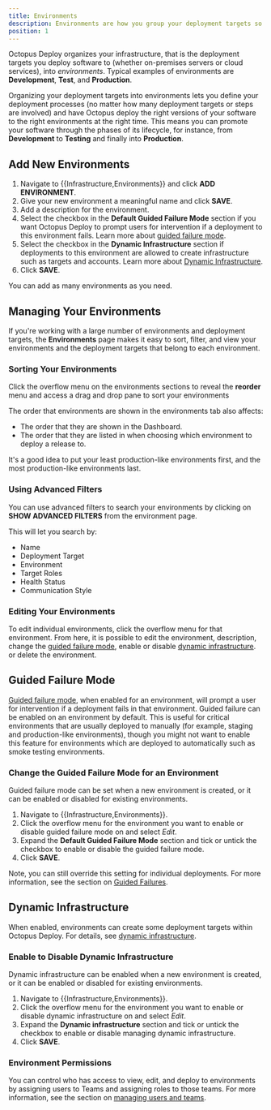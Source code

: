 ```yaml
---
title: Environments
description: Environments are how you group your deployment targets so you can promote your software through different phases, for instance, into Development, then Test, and finally into Production.
position: 1
---
```

Octopus Deploy organizes your infrastructure, that is the deployment targets you deploy software to (whether on-premises servers or cloud services), into *environments*. Typical examples of environments are **Development**, **Test**, and **Production**.

Organizing your deployment targets into environments lets you define your deployment processes (no matter how many deployment targets or steps are involved) and have Octopus deploy the right versions of your software to the right environments at the right time. This means you can promote your software through the phases of its lifecycle, for instance, from **Development** to **Testing** and finally into **Production**.

## Add New Environments

1. Navigate to {{Infrastructure,Environments}} and click **ADD ENVIRONMENT**.
1. Give your new environment a meaningful name and click **SAVE**.
1. Add a description for the environment.
1. Select the checkbox in the **Default Guided Failure Mode** section if you want Octopus Deploy to prompt users for intervention if a deployment to this environment fails. Learn more about [guided failure mode](#guided-failure-mode).
1. Select the checkbox in the **Dynamic Infrastructure** section if deployments to this environment are allowed to create infrastructure such as targets and accounts. Learn more about [Dynamic Infrastructure](#dynamic-infrastructure).
1. Click **SAVE**.

You can add as many environments as you need.

## Managing Your Environments

If you're working with a large number of environments and deployment targets, the **Environments** page makes it easy to sort, filter, and view your environments and the deployment targets that belong to each environment.

### Sorting Your Environments

Click the overflow menu on the environments sections to reveal the **reorder** menu and access a drag and drop pane to sort your environments

The order that environments are shown in the environments tab also affects:

- The order that they are shown in the Dashboard.
- The order that they are listed in when choosing which environment to deploy a release to.

It's a good idea to put your least production-like environments first, and the most production-like environments last.

### Using Advanced Filters

You can use advanced filters to search your environments by clicking on **SHOW ADVANCED FILTERS** from the environment page.

This will let you search by:

- Name
- Deployment Target
- Environment
- Target Roles
- Health Status
- Communication Style

### Editing Your Environments

To edit individual environments, click the overflow menu for that environment. From here, it is possible to edit the environment, description, change the [guided failure mode](#guided-failure-mode), enable or disable [dynamic infrastructure](). or delete the environment.

## Guided Failure Mode

[Guided failure mode](/docs/deployment-process/releases/guided-failures.md), when enabled for an environment, will prompt a user for intervention if a deployment fails in that environment. Guided failure can be enabled on an environment by default. This is useful for critical environments that are usually deployed to manually (for example, staging and production-like environments), though you might not want to enable this feature for environments which are deployed to automatically such as smoke testing environments.

### Change the Guided Failure Mode for an Environment

Guided failure mode can be set when a new environment is created, or it can be enabled or disabled for existing environments.

1. Navigate to {{Infrastructure,Environments}}.
1. Click the overflow menu for the environment you want to enable or disable guided failure mode on and select *Edit*.
1. Expand the **Default Guided Failure Mode** section and tick or untick the checkbox to enable or disable the guided failure mode.
1. Click **SAVE**.

Note, you can still override this setting for individual deployments. For more information, see the section on [Guided Failures](/docs/deployment-process/releases/guided-failures.md).

## Dynamic Infrastructure

When enabled, environments can create some deployment targets within Octopus Deploy. For details, see [dynamic infrastructure](/docs/infrastructure/deployment-targets/dynamic-infrastructure/index.md).

### Enable to Disable Dynamic Infrastructure

Dynamic infrastructure can be enabled when a new environment is created, or it can be enabled or disabled for existing environments.

1. Navigate to {{Infrastructure,Environments}}.
1. Click the overflow menu for the environment you want to enable or disable dynamic infrastructure on and select *Edit*.
1. Expand the **Dynamic infrastructure** section and tick or untick the checkbox to enable or disable managing dynamic infrastructure.
1. Click **SAVE**.

### Environment Permissions

You can control who has access to view, edit, and deploy to environments by assigning users to Teams and assigning roles to those teams. For more information, see the section on [managing users and teams](/docs/administration/managing-users-and-teams/index.md).
